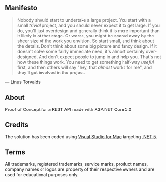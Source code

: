 Manifesto
---------
> Nobody should start to undertake a large project. You start with a small _trivial_ project, and you should never expect it to get large. If you do, you'll just overdesign and generally think it is more important than it likely is at that stage. Or worse, you might be scared away by the sheer size of the work you envision. So start small, and think about the details. Don't think about some big picture and fancy design. If it doesn't solve some fairly immediate need, it's almost certainly over-designed. And don't expect people to jump in and help you. That's not how these things work. You need to get something half-way _useful_ first, and then others will say "hey, that _almost_ works for me", and they'll get involved in the project.

— Linus Torvalds.

About
-----
Proof of Concept for a REST API made with ASP.NET Core 5.0

Credits
-------
The solution has been coded using [Visual Studio for Mac](https://visualstudio.microsoft.com/vs/mac/) targeting [.NET 5](https://docs.microsoft.com/en-us/dotnet/core/dotnet-five).

Terms
-----
All trademarks, registered trademarks, service marks, product names, company names or logos are property of their respective owners and are used for educational purposes only.